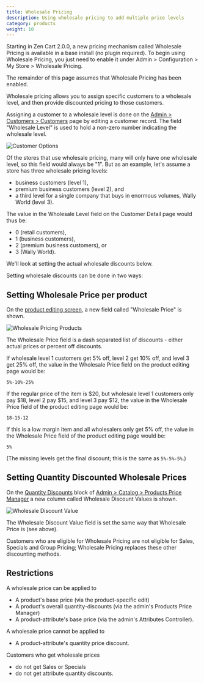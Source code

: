```yaml
---
title: Wholesale Pricing
description: Using wholesale pricing to add multiple price levels 
category: products
weight: 10
---
```


Starting in Zen Cart 2.0.0, a new pricing mechanism called Wholesale Pricing is  available in a base install (no plugin required).  To begin using Wholesale Pricing, you just need to enable it under Admin > Configuration > My Store > Wholesale Pricing.  

The remainder of this page assumes that Wholesale Pricing has been enabled.

Wholesale pricing allows you to assign specific customers to a wholesale level, and then provide discounted pricing to those customers.  

Assigning a customer to a wholesale level is done on the [Admin > Customers > Customers](/user/admin_pages/customers/customers/) page by editing a customer record.  The field "Wholesale Level" is used to hold a non-zero number indicating the wholesale level.

![Customer Options](/images/customer_options_wholesale.gif)

Of the stores that use wholesale pricing, many will only have one wholesale level, so this field would always be "1".  But as an example, let's assume a store has three wholesale pricing levels: 
- business customers (level 1), 
- premium business customers (level 2), and 
- a third level for a single company that buys in enormous volumes, Wally World (level 3). 

The value in the Wholesale Level field on the Customer Detail page would thus be:
- 0 (retail customers), 
- 1 (business customers), 
- 2 (premium business customers), or 
- 3 (Wally World).  

We'll look at setting the actual wholesale discounts below. 

Setting wholesale discounts can be done in two ways: 

## Setting Wholesale Price per product 

On the [product editing screen](/user/products/product_edit/), a new field called "Wholesale Price" is shown.  

![Wholesale Pricing Products](/images/wholesale_pricing_product.gif) 

The Wholesale Price field is a dash separated list of discounts - either actual prices or percent off discounts.  

If wholesale level 1 customers get 5% off, level 2 get 10% off, and level 3 get 25% off, the value in the Wholesale Price field on the product editing page would be:

```
5%-10%-25%
``` 

If the regular price of the item is $20, but wholesale level 1 customers only pay $18, level 2 pay $15, and level 3 pay $12, the value in the Wholesale Price field of the product editing page would be:

```
18-15-12
```

If this is a low margin item and all wholesalers only get 5% off, the value in the Wholesale Price field of the product editing page would be:

```
5%
```

(The missing levels get the final discount; this is the same as `5%-5%-5%`.)

## Setting Quantity Discounted Wholesale Prices

On the [Quantity Discounts](/user/products/quantity_discounts/) block of 
[Admin > Catalog > Products Price Manager](/user/admin_pages/catalog/products_price_manager/)
a new column called Wholesale Discount Values is shown. 

![Wholesale Discount Value](/images/wholesale_discount_values.gif) 

The Wholesale Discount Value field is set the same way that Wholesale Price is (see above). 

Customers who are eligible for Wholesale Pricing are not eligible for Sales, Specials and Group Pricing; Wholesale Pricing replaces these other discounting methods. 

## Restrictions

A wholesale price can be applied to
- A product's base price (via the product-specific edit)
- A product's overall quantity-discounts (via the admin's Products Price Manager)
- A product-attribute's base price (via the admin's Attributes Controller).

A wholesale price cannot be applied to
- A product-attribute's quantity price discount.

Customers who get wholesale prices 
- do not get Sales or Specials 
- do not get attribute quantity discounts.



